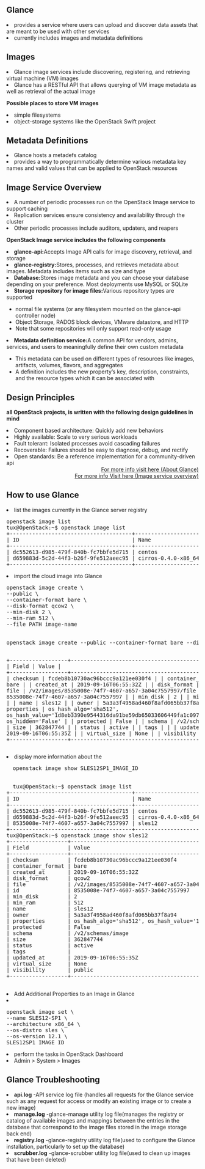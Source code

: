 Glance
--------------
<li>provides a service where users can upload and discover data assets that are meant to be used with other services</li>
<li>currently includes images and metadata definitions</li>

Images
-------------
<li>Glance image services include discovering, registering, and retrieving virtual machine (VM) images</li>
<li>Glance has a RESTful API that allows querying of VM image metadata as well as retrieval of the actual image</li>

<b>Possible places to store VM images</b>
<li>simple filesystems</li>
<li>object-storage systems like the OpenStack Swift project</li>

Metadata Definitions
------------------------
<li>Glance hosts a metadefs catalog</li>
<li>provides a way to programmatically determine various metadata key names and valid values that can be applied to OpenStack resources</li>

Image Service Overview
-------------------------
<li>A number of periodic processes run on the OpenStack Image service to support caching</li>
<li>Replication services ensure consistency and availability through the cluster</li>
<li>Other periodic processes include auditors, updaters, and reapers</li>

<b>OpenStack Image service includes the following components</b>
<li><b>glance-api:</b>Accepts Image API calls for image discovery, retrieval, and storage</li>
<li><b>glance-registry:</b>Stores, processes, and retrieves metadata about images. Metadata includes items such as size and type</li>
<li><b>Database:</b>Stores image metadata and you can choose your database depending on your preference. Most deployments use MySQL or SQLite</li>
<li><b>Storage repository for image files:</b>Various repository types are supported</li>
  <ul>
    <li>normal file systems (or any filesystem mounted on the glance-api controller node)</li>
    <li>Object Storage, RADOS block devices, VMware datastore, and HTTP</li>
    <li>Note that some repositories will only support read-only usage</li>
  </ul>
<li><b>Metadata definition service:</b>A common API for vendors, admins, services, and users to meaningfully define their own custom metadata</li> 
  <ul>
    <li>This metadata can be used on different types of resources like images, artifacts, volumes, flavors, and aggregates</li>
    <li>A definition includes the new property’s key, description, constraints, and the resource types which it can be associated with</li>
  </ul>
  
Design Principles
-----------------
<b>all OpenStack projects, is written with the following design guidelines in mind</b>
<li>Component based architecture: Quickly add new behaviors</li>
<li>Highly available: Scale to very serious workloads</li>
<li>Fault tolerant: Isolated processes avoid cascading failures</li>
<li>Recoverable: Failures should be easy to diagnose, debug, and rectify</li>
<li>Open standards: Be a reference implementation for a community-driven api</li>
<div align="right">
<a href="https://docs.openstack.org/glance/latest/">For more info visit here (About Glance)</a><br>
<a href="https://docs.openstack.org/newton/install-guide-rdo/common/get-started-image-service.html">For more info Visit here (Image service overview) </a>
</div>

How to use Glance
---------------------
<li>list the images currently in the Glance server registry</li>
<pre>
openstack image list
tux@OpenStack:~$ openstack image list
+--------------------------------------+--------------------------+--------+
| ID                                   | Name                     | Status |
+--------------------------------------+--------------------------+--------+
| dc552613-d985-479f-840b-fc7bbfe5d715 | centos                   | active |
| d659883d-5c2d-44f3-b26f-9fe512aeec95 | cirros-0.4.0-x86_64-disk | active |
+--------------------------------------+--------------------------+--------+
</pre>

<li>import the cloud image into Glance</li>
<pre>
openstack image create \
--public \
--container-format bare \
--disk-format qcow2 \
--min-disk 2 \
--min-ram 512 \
--file PATH image-name
<br>
openstack image create --public --container-format bare --disk-format qcow2 --min-disk 2 --min-ram 512 --file /tmp/SLES12SP1-cloudimage.qcow2 sles12

+------------------+--------------------------------------------------------------------------------------------------------------------------------------------------------------------------------------------+
| Field            | Value                                                                                                                                                                                      |
+------------------+--------------------------------------------------------------------------------------------------------------------------------------------------------------------------------------------+
| checksum         | fcdeb8b10730ac96bccc9a121ee030f4                                                                                                                                                           |
| container_format | bare                                                                                                                                                                                       |
| created_at       | 2019-09-16T06:55:32Z                                                                                                                                                                       |
| disk_format      | qcow2                                                                                                                                                                                      |
| file             | /v2/images/8535008e-74f7-4607-a657-3a04c7557997/file                                                                                                                                       |
| id               | 8535008e-74f7-4607-a657-3a04c7557997                                                                                                                                                       |
| min_disk         | 2                                                                                                                                                                                          |
| min_ram          | 512                                                                                                                                                                                        |
| name             | sles12                                                                                                                                                                                     |
| owner            | 5a3a3f4958ad460f8afd065bb37f8a94                                                                                                                                                           |
| properties       | os_hash_algo='sha512', os_hash_value='1d8eb3390e9544316da91be59db65033606449fa1c097a8dbcd720682807db32023e2ca7a8b0a0d0bb76a4e0d976bb96a94a27a5f9a6f3e16eee39215076bd59', os_hidden='False' |
| protected        | False                                                                                                                                                                                      |
| schema           | /v2/schemas/image                                                                                                                                                                          |
| size             | 362847744                                                                                                                                                                                  |
| status           | active                                                                                                                                                                                     |
| tags             |                                                                                                                                                                                            |
| updated_at       | 2019-09-16T06:55:35Z                                                                                                                                                                       |
| virtual_size     | None                                                                                                                                                                                       |
| visibility       | public                                                                                                                                                                                     |
+------------------+--------------------------------------------------------------------------------------------------------------------------------------------------------------------------------------------+
</pre>
<li>display more information about the</li>
<pre>
  openstack image show SLES12SP1_IMAGE_ID
  <br>
  tux@OpenStack:~$ openstack image list
+--------------------------------------+--------------------------+--------+
| ID                                   | Name                     | Status |
+--------------------------------------+--------------------------+--------+
| dc552613-d985-479f-840b-fc7bbfe5d715 | centos                   | active |
| d659883d-5c2d-44f3-b26f-9fe512aeec95 | cirros-0.4.0-x86_64-disk | active |
| 8535008e-74f7-4607-a657-3a04c7557997 | sles12                   | active |
+--------------------------------------+--------------------------+--------+
tux@OpenStack:~$ openstack image show sles12
+------------------+--------------------------------------------------------------------------------------------------------------------------------------------------------------------------------------------+
| Field            | Value                                                                                                                                                                                      |
+------------------+--------------------------------------------------------------------------------------------------------------------------------------------------------------------------------------------+
| checksum         | fcdeb8b10730ac96bccc9a121ee030f4                                                                                                                                                           |
| container_format | bare                                                                                                                                                                                       |
| created_at       | 2019-09-16T06:55:32Z                                                                                                                                                                       |
| disk_format      | qcow2                                                                                                                                                                                      |
| file             | /v2/images/8535008e-74f7-4607-a657-3a04c7557997/file                                                                                                                                       |
| id               | 8535008e-74f7-4607-a657-3a04c7557997                                                                                                                                                       |
| min_disk         | 2                                                                                                                                                                                          |
| min_ram          | 512                                                                                                                                                                                        |
| name             | sles12                                                                                                                                                                                     |
| owner            | 5a3a3f4958ad460f8afd065bb37f8a94                                                                                                                                                           |
| properties       | os_hash_algo='sha512', os_hash_value='1d8eb3390e9544316da91be59db65033606449fa1c097a8dbcd720682807db32023e2ca7a8b0a0d0bb76a4e0d976bb96a94a27a5f9a6f3e16eee39215076bd59', os_hidden='False' |
| protected        | False                                                                                                                                                                                      |
| schema           | /v2/schemas/image                                                                                                                                                                          |
| size             | 362847744                                                                                                                                                                                  |
| status           | active                                                                                                                                                                                     |
| tags             |                                                                                                                                                                                            |
| updated_at       | 2019-09-16T06:55:35Z                                                                                                                                                                       |
| virtual_size     | None                                                                                                                                                                                       |
| visibility       | public                                                                                                                                                                                     |
+------------------+--------------------------------------------------------------------------------------------------------------------------------------------------------------------------------------------+

</pre>

<li>Add Additional Properties to an Image in Glance<li>
<pre>
openstack image set \
--name SLES12-SP1 \
--architecture x86_64 \
--os-distro sles \
--os-version 12.1 \
SLES12SP1_IMAGE_ID
</pre>

<li>perform the tasks in OpenStack Dashboard</li>
<li>Admin > System > Images</li>

Glance Troubleshooting
--------------------------
<li><b>api.log</b> -API service log file (handles all requests for the Glance service such as any request for access or modify an existing image or to create a new image)</li>
<li><b>manage.log</b> -glance-manage utility log file(manages the registry or catalog of available images and mappings between the entries in the database that correspond to the image files stored in the image storage back end)</li>
<li><b>registry.log</b> -glance-registry utility log file(used to configure the Glance installation, particularly to set up the database)</li>
<li><b>scrubber.log</b> -glance-scrubber utility log file(used to clean up images that have been deleted)</li>
